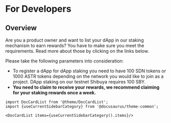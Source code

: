 # For Developers

## Overview

Are you a product owner and want to list your dApp in our staking mechanism to earn rewards? You have to make sure you meet the requirements. Read more about those by clicking on the links below.

Please take the following parameters into consideration:

- To register a dApp for dApp staking you need to have 100 SDN tokens or 1000 ASTR tokens depending on the network you would like to join as a project. DApp staking on our testnet Shibuya requires 100 SBY.
- **You need to claim to receive your rewards, we recommend claiming for your staking rewards once a week.**

```mdx-code-block
import DocCardList from '@theme/DocCardList';
import {useCurrentSidebarCategory} from '@docusaurus/theme-common';

<DocCardList items={useCurrentSidebarCategory().items}/>
```
